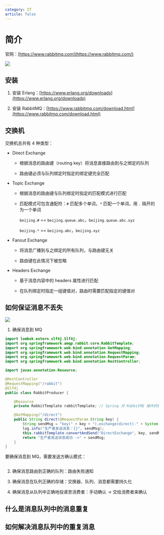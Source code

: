```yaml
---
category: IT
article: false
---
```


# 简介

官网：[https://www.rabbitmq.com](https://www.rabbitmq.com/)

![](https://img.sherry4869.com/blog/it/java/intermediate/mq/rabbitmq/img.png)

## 安装

1. 安装 Erlang：[https://www.erlang.org/downloads](https://www.erlang.org/downloads)

2. 安装 RabbitMQ：[https://www.rabbitmq.com/download.html](https://www.rabbitmq.com/download.html)

## 交换机

交换机总共有 4 种类型：

- Direct Exchange

    - 根据消息的路由键（routing key）将消息直接路由到与之绑定的队列

    - 路由键必须与队列绑定时指定的绑定键完全匹配

- Topic Exchange

    - 根据消息的路由键与队列绑定时指定的匹配模式进行匹配

    - 匹配模式可包含通配符：`#` 匹配多个单词，`*` 匹配一个单词，用 `.` 隔开的为一个单词  

        `beijing.#` == `beijing.queue.abc`，`beijing.queue.abc.xyz`
 
        `beijing.*` == `beijing.abc`，`beijing.xyz` 

- Fanout Exchange

    - 将消息广播到与之绑定的所有队列，与路由键无关

    - 路由键在此情况下被忽略

- Headers Exchange

    - 基于消息内容中的 headers 属性进行匹配

    - 在队列绑定时指定一组键值对，路由时需要匹配指定的键值对

## 如何保证消息不丢失

![](https://img.sherry4869.com/blog/it/java/intermediate/mq/rabbitmq/img_2.png)

1. 确保消息到 MQ

```java
import lombok.extern.slf4j.Slf4j;
import org.springframework.amqp.rabbit.core.RabbitTemplate;
import org.springframework.web.bind.annotation.GetMapping;
import org.springframework.web.bind.annotation.RequestMapping;
import org.springframework.web.bind.annotation.RequestParam;
import org.springframework.web.bind.annotation.RestController;

import javax.annotation.Resource;

@RestController
@RequestMapping("/rabbit")
@Slf4j
public class RabbitProducer {

    @Resource
    private RabbitTemplate rabbitTemplate; // Spring 对 RabbitMQ 操作的模板类，提供了一系列发送消息的方法

    @GetMapping("/direct")
    public String direct(@RequestParam String key) {
        String sendMsg = "key(" + key + "),exchange(direct)-" + System.currentTimeMillis(); // 构造发送到交换机的消息
        log.info("生产者发送消息：{}", sendMsg);
        this.rabbitTemplate.convertAndSend("DirectExchange", key, sendMsg); // 使用 RabbitTemplate 向名为 "DirectExchange" 的直连交换机发送消息，指定路由键 为 key，消息内容为 sendMsg
        return "生产者发送消息成功 ->" + sendMsg;
    }
}
```

要确保消息到 MQ，需要发送方确认模式：

```java

```

2. 确保消息路由到正确的队列：路由失败通知

3. 确保消息在队列正确的存储：交换器、队列、消息都需要持久化

4. 确保消息从队列中正确地投递至消费者：手动确认 -> 交给消费者来确认

## 什么是消息队列中的消息重复

## 如何解决消息队列中的重复消息

